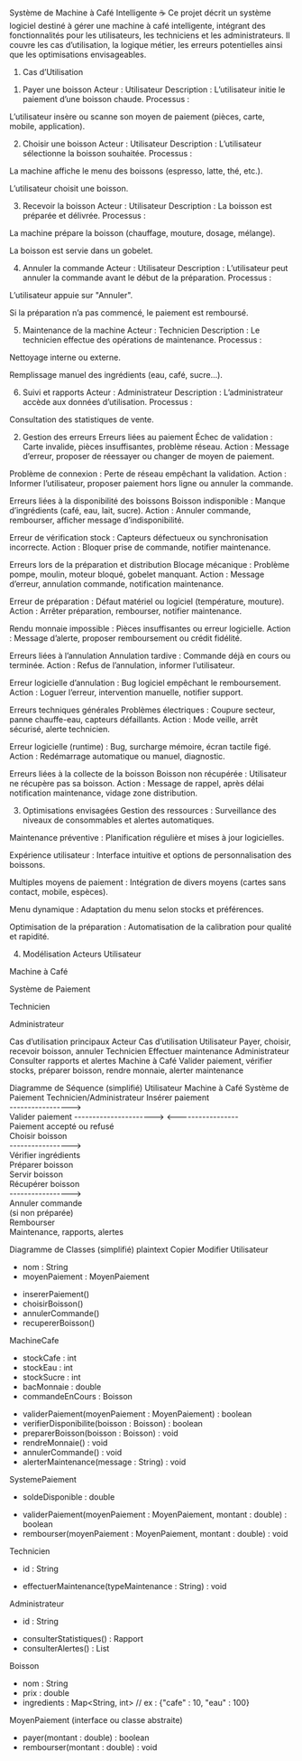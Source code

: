 Système de Machine à Café Intelligente ☕
Ce projet décrit un système logiciel destiné à gérer une machine à café intelligente, intégrant des fonctionnalités pour les utilisateurs, les techniciens et les administrateurs. Il couvre les cas d’utilisation, la logique métier, les erreurs potentielles ainsi que les optimisations envisageables.

1) Cas d’Utilisation
1. Payer une boisson
Acteur : Utilisateur
Description : L’utilisateur initie le paiement d’une boisson chaude.
Processus :

L’utilisateur insère ou scanne son moyen de paiement (pièces, carte, mobile, application).


2. Choisir une boisson
Acteur : Utilisateur
Description : L’utilisateur sélectionne la boisson souhaitée.
Processus :

La machine affiche le menu des boissons (espresso, latte, thé, etc.).

L’utilisateur choisit une boisson.



3. Recevoir la boisson
Acteur : Utilisateur
Description : La boisson est préparée et délivrée.
Processus :

La machine prépare la boisson (chauffage, mouture, dosage, mélange).

La boisson est servie dans un gobelet.


4. Annuler la commande
Acteur : Utilisateur
Description : L’utilisateur peut annuler la commande avant le début de la préparation.
Processus :

L’utilisateur appuie sur "Annuler".

Si la préparation n’a pas commencé, le paiement est remboursé.


5. Maintenance de la machine
Acteur : Technicien
Description : Le technicien effectue des opérations de maintenance.
Processus :

Nettoyage interne ou externe.

Remplissage manuel des ingrédients (eau, café, sucre...).



6. Suivi et rapports
Acteur : Administrateur
Description : L’administrateur accède aux données d’utilisation.
Processus :

Consultation des statistiques de vente.



2) Gestion des erreurs
Erreurs liées au paiement
Échec de validation : Carte invalide, pièces insuffisantes, problème réseau.
Action : Message d’erreur, proposer de réessayer ou changer de moyen de paiement.

Problème de connexion : Perte de réseau empêchant la validation.
Action : Informer l’utilisateur, proposer paiement hors ligne ou annuler la commande.

Erreurs liées à la disponibilité des boissons
Boisson indisponible : Manque d’ingrédients (café, eau, lait, sucre).
Action : Annuler commande, rembourser, afficher message d’indisponibilité.

Erreur de vérification stock : Capteurs défectueux ou synchronisation incorrecte.
Action : Bloquer prise de commande, notifier maintenance.

Erreurs lors de la préparation et distribution
Blocage mécanique : Problème pompe, moulin, moteur bloqué, gobelet manquant.
Action : Message d’erreur, annulation commande, notification maintenance.

Erreur de préparation : Défaut matériel ou logiciel (température, mouture).
Action : Arrêter préparation, rembourser, notifier maintenance.

Rendu monnaie impossible : Pièces insuffisantes ou erreur logicielle.
Action : Message d’alerte, proposer remboursement ou crédit fidélité.

Erreurs liées à l’annulation
Annulation tardive : Commande déjà en cours ou terminée.
Action : Refus de l’annulation, informer l’utilisateur.

Erreur logicielle d’annulation : Bug logiciel empêchant le remboursement.
Action : Loguer l’erreur, intervention manuelle, notifier support.

Erreurs techniques générales
Problèmes électriques : Coupure secteur, panne chauffe-eau, capteurs défaillants.
Action : Mode veille, arrêt sécurisé, alerte technicien.

Erreur logicielle (runtime) : Bug, surcharge mémoire, écran tactile figé.
Action : Redémarrage automatique ou manuel, diagnostic.

Erreurs liées à la collecte de la boisson
Boisson non récupérée : Utilisateur ne récupère pas sa boisson.
Action : Message de rappel, après délai notification maintenance, vidage zone distribution.

3) Optimisations envisagées
Gestion des ressources : Surveillance des niveaux de consommables et alertes automatiques.

Maintenance préventive : Planification régulière et mises à jour logicielles.

Expérience utilisateur : Interface intuitive et options de personnalisation des boissons.

Multiples moyens de paiement : Intégration de divers moyens (cartes sans contact, mobile, espèces).

Menu dynamique : Adaptation du menu selon stocks et préférences.

Optimisation de la préparation : Automatisation de la calibration pour qualité et rapidité.

4) Modélisation
Acteurs
Utilisateur

Machine à Café

Système de Paiement

Technicien

Administrateur

Cas d’utilisation principaux
Acteur	Cas d’utilisation
Utilisateur	Payer, choisir, recevoir boisson, annuler
Technicien	Effectuer maintenance
Administrateur	Consulter rapports et alertes
Machine à Café	Valider paiement, vérifier stocks, préparer boisson, rendre monnaie, alerter maintenance

Diagramme de Séquence (simplifié)
Utilisateur	Machine à Café	Système de Paiement	Technicien/Administrateur
Insérer paiement			
----------------->			
Valider paiement	---------------------->	
<-----------------		
Paiement accepté ou refusé		
Choisir boisson			
----------------->			
Vérifier ingrédients		
Préparer boisson		
Servir boisson		
Récupérer boisson			
----------------->			
Annuler commande			
(si non préparée)			
Rembourser			
Maintenance, rapports, alertes			

Diagramme de Classes (simplifié)
plaintext
Copier
Modifier
Utilisateur
- nom : String
- moyenPaiement : MoyenPaiement
+ insererPaiement()
+ choisirBoisson()
+ annulerCommande()
+ recupererBoisson()

MachineCafe
- stockCafe : int
- stockEau : int
- stockSucre : int
- bacMonnaie : double
- commandeEnCours : Boisson
+ validerPaiement(moyenPaiement : MoyenPaiement) : boolean
+ verifierDisponibilite(boisson : Boisson) : boolean
+ preparerBoisson(boisson : Boisson) : void
+ rendreMonnaie() : void
+ annulerCommande() : void
+ alerterMaintenance(message : String) : void

SystemePaiement
- soldeDisponible : double
+ validerPaiement(moyenPaiement : MoyenPaiement, montant : double) : boolean
+ rembourser(moyenPaiement : MoyenPaiement, montant : double) : void

Technicien
- id : String
+ effectuerMaintenance(typeMaintenance : String) : void

Administrateur
- id : String
+ consulterStatistiques() : Rapport
+ consulterAlertes() : List<String>

Boisson
- nom : String
- prix : double
- ingredients : Map<String, int>  // ex : {"cafe" : 10, "eau" : 100}

MoyenPaiement (interface ou classe abstraite)
+ payer(montant : double) : boolean
+ rembourser(montant : double) : void
